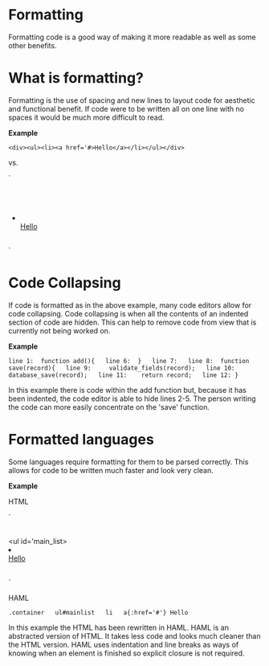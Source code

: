# Formatting

Formatting code is a good way of making it more readable as well as some other benefits.

# What is formatting?

Formatting is the use of spacing and new lines to layout code for aesthetic and functional benefit. If code were to be written all on one line with no spaces it would be much more difficult to read.

**Example**

`<div><ul><li><a href='#>Hello</a></li></ul></div>`

vs.

`<div>    
     <ul>    
         <li>    
             <a href='#'>Hello</a>    
         </li>    
     </ul>    
 </div>`

# Code Collapsing

If code is formatted as in the above example, many code editors allow for code collapsing. Code collapsing is when all the contents of an indented section of code are hidden. This can help to remove code from view that is currently not being worked on.

**Example**

`line 1:  function add(){  
 line 6:  }  
 line 7:  
 line 8:  function save(record){  
 line 9:     validate_fields(record);  
 line 10:    database_save(record);  
 line 11:    return record;  
 line 12: }`

In this example there is code within the add function but, because it has been indented, the code editor is able to hide lines 2-5. The person writing the code can more easily concentrate on the 'save' function.

# Formatted languages

Some languages require formatting for them to be parsed correctly. This allows for code to be written much faster and look very clean.

**Example**

HTML

`<div class='container'>    
     <ul id='main_list>    
         <li>    
             <a href='#'>Hello</a>    
         </li>    
     </ul>    
 </div>`

HAML

`.container  
    ul#mainlist  
        li  
            a{:href='#'} Hello`

In this example the HTML has been rewritten in HAML. HAML is an abstracted version of HTML. It takes less code and looks much cleaner than the HTML version. HAML uses indentation and line breaks as ways of knowing when an element is finished so explicit closure is not required.

